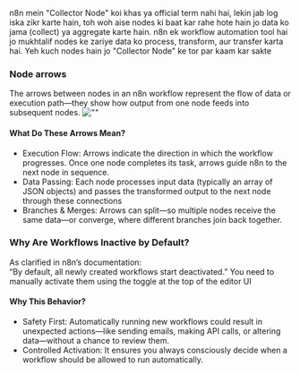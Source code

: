 n8n mein "Collector Node" koi khas ya official term nahi hai, lekin jab log iska zikr karte hain, toh woh aise nodes ki baat kar rahe hote hain jo data ko jama (collect) ya aggregate karte hain. n8n ek workflow automation tool hai jo mukhtalif nodes ke zariye data ko process, transform, aur transfer karta hai. Yeh kuch nodes hain jo "Collector Node" ke tor par kaam kar sakte


### Node arrows 
The arrows between nodes in an n8n workflow represent the flow of data or execution path—they show how output from one node feeds into subsequent nodes.
![""](./image.avif)<br>

#### What Do These Arrows Mean?

* Execution Flow: Arrows indicate the direction in which the workflow progresses. Once one node completes its task, arrows guide n8n to the next node in sequence.
* Data Passing: Each node processes input data (typically an array of JSON objects) and passes the transformed output to the next node through these connections 
* Branches & Merges: Arrows can split—so multiple nodes receive the same data—or converge, where different branches join back together.


### Why Are Workflows Inactive by Default?
As clarified in n8n’s documentation:<br>
“By default, all newly created workflows start deactivated.”
You need to manually activate them using the toggle at the top of the editor UI

#### Why This Behavior?
* Safety First: Automatically running new workflows could result in unexpected actions—like sending emails, making API calls, or altering data—without a chance to review them.
* Controlled Activation: It ensures you always consciously decide when a workflow should be allowed to run automatically.
